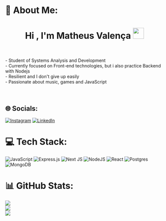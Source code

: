 # 💫 About Me:
<h1 align="center"><b>Hi , I'm Matheus Valença </b><img src="https://media.giphy.com/media/hvRJCLFzcasrR4ia7z/giphy.gif" width="35"></h1><br><br>- Student of Systems Analysis and Development<br>- Currently focused on Front-end technologies, but i also practice Backend with Nodejs<br>- Resilient and I don't give up easily<br>- Passionate about music, games and JavaScript<br><br><br>


## 🌐 Socials:
[![Instagram](https://img.shields.io/badge/Instagram-%23E4405F.svg?logo=Instagram&logoColor=white)](https://instagram.com/matheus__valenca) [![LinkedIn](https://img.shields.io/badge/LinkedIn-%230077B5.svg?logo=linkedin&logoColor=white)](https://linkedin.com/in/francisco-matheus-valença-13b730226) 

# 💻 Tech Stack:
![JavaScript](https://img.shields.io/badge/javascript-%23323330.svg?style=for-the-badge&logo=javascript&logoColor=%23F7DF1E) ![Express.js](https://img.shields.io/badge/express.js-%23404d59.svg?style=for-the-badge&logo=express&logoColor=%2361DAFB) ![Next JS](https://img.shields.io/badge/Next-black?style=for-the-badge&logo=next.js&logoColor=white) ![NodeJS](https://img.shields.io/badge/node.js-6DA55F?style=for-the-badge&logo=node.js&logoColor=white) ![React](https://img.shields.io/badge/react-%2320232a.svg?style=for-the-badge&logo=react&logoColor=%2361DAFB) ![Postgres](https://img.shields.io/badge/postgres-%23316192.svg?style=for-the-badge&logo=postgresql&logoColor=white) ![MongoDB](https://img.shields.io/badge/MongoDB-%234ea94b.svg?style=for-the-badge&logo=mongodb&logoColor=white)
# 📊 GitHub Stats:
![](https://github-readme-stats.vercel.app/api?username=Matheus351&theme=tokyonight&hide_border=false&include_all_commits=true&count_private=true)<br/>
![](https://github-readme-streak-stats.herokuapp.com/?user=Matheus351&theme=tokyonight&hide_border=false)<br/>
![](https://github-readme-stats.vercel.app/api/top-langs/?username=Matheus351&theme=tokyonight&hide_border=false&include_all_commits=true&count_private=true&layout=compact)

<!-- Proudly created with GPRM ( https://gprm.itsvg.in ) -->
